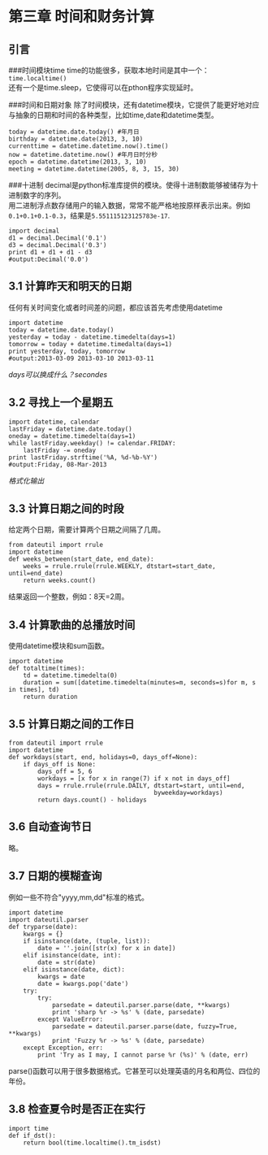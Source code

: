 第三章 时间和财务计算
=====================
引言
-----
###时间模块time
time的功能很多，获取本地时间是其中一个：`time.localtime()`  
还有一个是time.sleep，它使得可以在pthon程序实现延时。  

###时间和日期对象
除了时间模块，还有datetime模块，它提供了能更好地对应与抽象的日期和时间的各种类型，比如time,date和datetime类型。

    today = datetime.date.today() #年月日
    birthday = datetime.date(2013, 3, 10)
    currenttime = datetime.datetime.now().time()
    now = datetime.datetime.now() #年月日时分秒
    epoch = datetime.datetime(2013, 3, 10)
    meeting = datetime.datetime(2005, 8, 3, 15, 30)

###十进制
decimal是python标准库提供的模块。使得十进制数能够被储存为十进制数字的序列。  
用二进制浮点数存储用户的输入数据，常常不能严格地按原样表示出来。例如`0.1+0.1+0.1-0.3`，结果是`5.551115123125783e-17`.  

    import decimal
    d1 = decimal.Decimal('0.1')
    d3 = decimal.Decimal('0.3')
    print d1 + d1 + d1 - d3
    #output:Decimal('0.0')

3.1 计算昨天和明天的日期
------------------------
任何有关时间变化或者时间差的问题，都应该首先考虑使用datetime

    import datetime
    today = datetime.date.today()
    yesterday = today - datetime.timedelta(days=1)
    tomorrow = today + datetime.timedalta(days=1)
    print yesterday, today, tomorrow
    #output:2013-03-09 2013-03-10 2013-03-11 

*days可以换成什么？secondes*

3.2 寻找上一个星期五
--------------------

    import datetime, calendar
    lastFriday = datetime.date.today()
    oneday = datetime.timedelta(days=1)
    while lastFriday.weekday() != calendar.FRIDAY:
        lastFriday -= oneday
    print lastFriday.strftime('%A, %d-%b-%Y')
    #output:Friday, 08-Mar-2013

*格式化输出*

3.3 计算日期之间的时段
-----------------------
给定两个日期，需要计算两个日期之间隔了几周。

    from dateutil import rrule
    import datetime
    def weeks_between(start_date, end_date):
        weeks = rrule.rrule(rrule.WEEKLY, dtstart=start_date, until=end_date)
        return weeks.count()

结果返回一个整数，例如：8天=2周。

3.4 计算歌曲的总播放时间
------------------------
使用datetime模块和sum函数。

    import datetime
    def totaltime(times):
        td = datetime.timedelta(0)
        duration = sum([datetime.timedelta(minutes=m, seconds=s)for m, s in times], td)
        return duration

3.5 计算日期之间的工作日
-------------------------

    from dateutil import rrule
    import datetime
    def workdays(start, end, holidays=0, days_off=None):
        if days_off is None:
            days_off = 5, 6
            workdays = [x for x in range(7) if x not in days_off]
            days = rrule.rrule(rrule.DAILY, dtstart=start, until=end, 
                                            byweekday=workdays)
            return days.count() - holidays

3.6 自动查询节日
---------------
略。

3.7 日期的模糊查询
------------------
例如一些不符合"yyyy,mm,dd"标准的格式。

    import datetime
    import dateutil.parser
    def tryparse(date):
        kwargs = {}
        if isinstance(date, (tuple, list)):
            date = ''.join([str(x) for x in date])
        elif isinstance(date, int):
            date = str(date)
        elif isinstance(date, dict):
            kwargs = date
            date = kwargs.pop('date')
        try:
            try:
                parsedate = dateutil.parser.parse(date, **kwargs)
                print 'sharp %r -> %s' % (date, parsedate)
            except ValueError:
                parsedate = dateutil.parser.parse(date, fuzzy=True, **kwargs)
                print 'Fuzzy %r -> %s' % (date, parsedate)
        except Exception, err:
            print 'Try as I may, I cannot parse %r (%s)' % (date, err)

parse()函数可以用于很多数据格式。它甚至可以处理英语的月名和两位、四位的年份。

3.8 检查夏令时是否正在实行
-------------------------

    import time
    def if_dst():
        return bool(time.localtime().tm_isdst)

